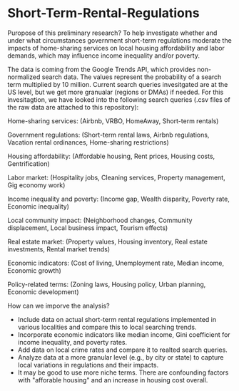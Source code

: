 # Short-Term-Rental-Regulations

Puropose of this preliminary research? To help investigate whether and under what circumstances government short-term regulations moderate the impacts of home-sharing services on local housing affordability and labor demands, which may influence income inequality and/or poverty.

The data is coming from the Google Trends API, which provides non-normalized search data. The values represent the probability of a search term multiplied by 10 million. Current search queries invesitgated are at the US level, but we get more granualar (regions or DMAs) if needed. For this invesitagtion, we have looked into the following search queries (.csv files of the raw data are attached to this repository):

Home-sharing services: (Airbnb, VRBO, HomeAway, Short-term rentals)

Government regulations: (Short-term rental laws, Airbnb regulations, Vacation rental ordinances, Home-sharing restrictions)

Housing affordability: (Affordable housing, Rent prices, Housing costs, Gentrification)

Labor market: (Hospitality jobs, Cleaning services, Property management, Gig economy work)

Income inequality and poverty: (Income gap, Wealth disparity, Poverty rate, Economic inequality)

Local community impact: (Neighborhood changes, Community displacement, Local business impact, Tourism effects)

Real estate market: (Property values, Housing inventory, Real estate investments, Rental market trends)

Economic indicators: (Cost of living, Unemployment rate, Median income, Economic growth)

Policy-related terms: (Zoning laws, Housing policy, Urban planning, Economic development)

How can we imporve the analysis? 
  - Include data on actual short-term rental regulations implemented in various localities and compare this to local searching trends.
  - Incorporate economic indicators like median income, Gini coefficient for income inequality, and poverty rates.
  - Add data on local crime rates and compare it to realted search queries.
  - Analyze data at a more granular level (e.g., by city or state) to capture local variations in regulations and their impacts.
  - It may be good to use more niche terms. There are confounding factors with "afforable housing" and an increase in housing cost overall. 
